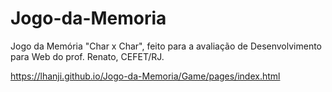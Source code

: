 # Jogo-da-Memoria
Jogo da Memória "Char x Char", feito para a avaliação de Desenvolvimento para Web do prof. Renato, CEFET/RJ.

https://lhanji.github.io/Jogo-da-Memoria/Game/pages/index.html

